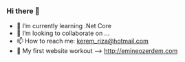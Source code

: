 ### Hi there 👋

- 🌱 I’m currently learning .Net Core
- 👯 I’m looking to collaborate on ...
- 📫 How to reach me: kerem_riza@hotmail.com
- :rocket: My first website workout --> http://emineozerdem.com
